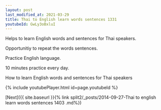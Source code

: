 ```yaml
---
layout: post
last_modified_at: 2021-03-29
title: Thai to English learn words sentences 1331 
youtubeId: GwLy3oBxluI
---
```

 
 
Helps to learn English words and sentences for Thai speakers.

Opportunitiy to repeat the words sentences. 

Practice English language. 
 
10 minutes practice every day. 
 
How to learn English words and sentences for Thai speakers 
 
{% include youtubePlayer.html id=page.youtubeId %}
 
 
[Next]({{ site.baseurl }}{% link  split2/_posts/2014-09-27-Thai to english learn words sentences 1403 .md%})
 
